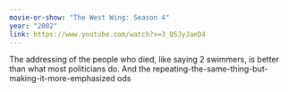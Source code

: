 ```yaml
---
movie-or-show: "The West Wing: Season 4"
year: "2002"
link: https://www.youtube.com/watch?v=3_QSJyJaeD4
---
```


The addressing of the people who died, like saying 2 swimmers, is better than what most politicians do. And the repeating-the-same-thing-but-making-it-more-emphasized ods 